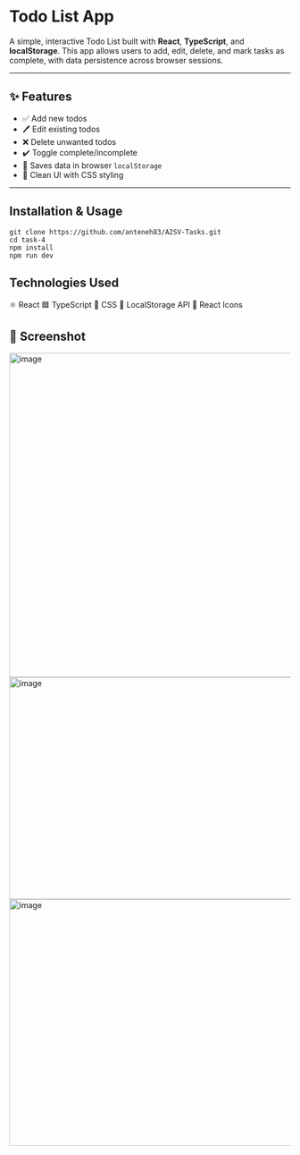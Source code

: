 # Todo List App

A simple, interactive Todo List built with **React**, **TypeScript**, and **localStorage**. This app allows users to add, edit, delete, and mark tasks as complete, with data persistence across browser sessions.

---

## ✨ Features

- ✅ Add new todos
- 🖊️ Edit existing todos
- ❌ Delete unwanted todos
- ✔️ Toggle complete/incomplete
- 💾 Saves data in browser `localStorage`
- 💅 Clean UI with CSS styling

---

 ## Installation & Usage
```
git clone https://github.com/anteneh83/A2SV-Tasks.git
cd task-4
npm install
npm run dev
```
## Technologies Used
⚛️ React
🟦 TypeScript
🎨 CSS
💾 LocalStorage API
🎯 React Icons


## 📸 Screenshot

<img width="1087" height="580" alt="image" src="https://github.com/user-attachments/assets/490b5c3c-92ac-4d61-8112-5255262a30c5" />

<img width="678" height="397" alt="image" src="https://github.com/user-attachments/assets/090f856b-e414-49a5-b9c6-417465978a69" />
<img width="699" height="441" alt="image" src="https://github.com/user-attachments/assets/7e9f04d5-a8f0-4001-adea-258dc1d8c12a" />
